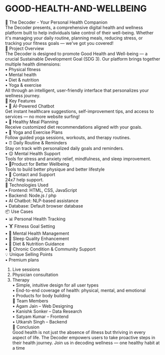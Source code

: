 # GOOD-HEALTH-AND-WELLBEING <br>
🧠 The Decoder - Your Personal Health Companion  <br>
The Decoder presents, a comprehensive digital health and wellness platform built to help individuals take control of their well-being. Whether it's managing your daily routine, planning meals, reducing stress, or tracking your fitness goals — we've got you covered! <br>
🚀 Project Overview <br>
The Decoder is designed to promote Good Health and Well-being — a crucial Sustainable Development Goal (SDG 3). Our platform brings together multiple health dimensions: <br>
•	Physical fitness <br>
•	Mental health <br>
•	Diet & nutrition <br>
•	Yoga & exercise <br>
All through an intelligent, user-friendly interface that personalizes your wellness journey. <br>
🎯 Key Features <br>
•	💬 AI-Powered Chatbot <br>
Get instant healthcare suggestions, self-improvement tips, and access to services — no more website surfing! <br>
•	🍱 Healthy Meal Planning <br>
Receive customized diet recommendations aligned with your goals. <br>
•	🧘 Yoga and Exercise Plans <br>
Follow guided yoga sessions, workouts, and therapy routines. <br>
•	⏰ Daily Routine & Reminders <br>
Stay on track with personalized daily goals and reminders. <br>
•	😌 Mental Health Support <br>
Tools for stress and anxiety relief, mindfulness, and sleep improvement. <br>
•	🦾Product for Better Wellbeing  <br>
Tools to build better physique and better lifestyle <br>
•	👥 Contact and Support <br>
24x7 help support. <br>
🧰 Technologies Used <br>
•	Frontend: HTML, CSS, JavaScript <br>
•	Backend: Node.js / php <br>
•	AI Chatbot: NLP-based assistance <br>
•	Database: Default browser database <br>
📦 Use Cases <br>
•	📊 Personal Health Tracking <br>
•	🏋️ Fitness Goal Setting <br>
•	🧠 Mental Health Management <br>
•	🌙 Sleep Quality Enhancement <br>
•	🍎 Diet & Nutrition Guidance <br>
•	🤝 Chronic Condition & Community Support <br>
💡 Unique Selling Points <br>
•	Premium plans <br>
1.	Live sessions <br>
2.	Physician consultation <br>
3.	Therapy  <br>
•	Simple, intuitive design for all user types <br>
•	End-to-end coverage of health: physical, mental, and emotional <br>
•	Products for body building <br>
👥 Team Members <br>
•	Agam Jain – Web Designing <br>
•	Kanishk Sonker – Data Research <br>
•	Satyam Kumar – Frontend <br>
•	Utkarsh Singh – Backend <br>
🏁 Conclusion <br>
Good health is not just the absence of illness but thriving in every aspect of life. The Decoder empowers users to take proactive steps in their health journey. Join us in decoding wellness — one healthy habit at a time <br>

